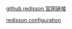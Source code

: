 [github redisson 官网链接](https://github.com/redisson/redisson/wiki/1.-%E6%A6%82%E8%BF%B0)

[redisson configuration](https://github.com/redisson/redisson/wiki/2.-%E9%85%8D%E7%BD%AE%E6%96%B9%E6%B3%95)